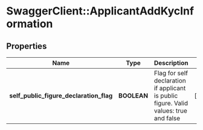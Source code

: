 # SwaggerClient::ApplicantAddKycInformation

## Properties
Name | Type | Description | Notes
------------ | ------------- | ------------- | -------------
**self_public_figure_declaration_flag** | **BOOLEAN** | Flag for self declaration if applicant is public figure. Valid values: true and false | [optional] 

